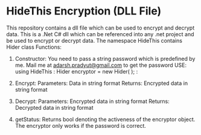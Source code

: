# HideThis Encryption (DLL File)
This repository contains a dll file which can be used to encrypt and decrypt data.
This is a .Net C# dll which can be referenced into any .net project and be used to encrypt or decrypt data.
The namespace HideThis contains Hider class
Functions:
  1. Constructor:
      You need to pass a string password which is predefined by me. Mail me at adarsh.pradyut@gmail.com to get the password
      USE:
          using HideThis
          :
              Hider encryptor = new Hider(<string> <ENTER PASSWORD HERE>);
          :
  2. Encrypt:
      Parameters:
          Data in string format
      Returns:
          Encrypted data in string format
  
  3. Decrypt:
      Parameters:
          Encrypted data in string format
      Returns:
          Decrypted data in string format
  
  4. getStatus:
      Returns bool denoting the activeness of the encryptor object. The encryptor only works if the password is correct.
